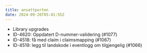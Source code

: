```yaml
---
title: ansattporten
date: 2024-09-26T05:41:55Z
---
```

- Library upgrades
- ID-4620: Oppdatert D-nummer-validering (#1077)
- ID-4518: få med claim i claimsmapping (#1067)
- ID-4519: legg til landskode i eventlogg om tilgjengelig (#1066)

